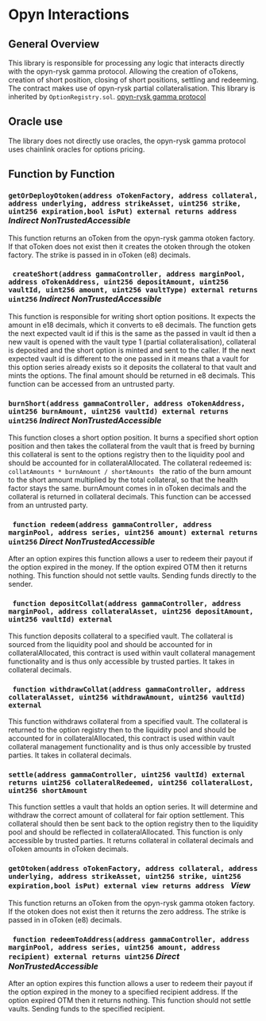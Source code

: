 # Opyn Interactions

## General Overview

This library is responsible for processing any logic that interacts directly with the opyn-rysk gamma protocol. Allowing the creation of oTokens, creation of short position, closing of short positions, settling and redeeming. The contract makes use of opyn-rysk partial collateralisation. This library is inherited by ```OptionRegistry.sol```. [opyn-rysk gamma protocol](https://github.com/rysk-finance/GammaProtocol) 

## Oracle use

The library does not directly use oracles, the opyn-rysk gamma protocol uses chainlink oracles for options pricing.

## Function by Function

### ``` getOrDeployOtoken(address oTokenFactory, address collateral, address underlying, address strikeAsset, uint256 strike, uint256 expiration,bool isPut) external returns address ``` ***Indirect NonTrustedAccessible***

This function returns an oToken from the opyn-rysk gamma otoken factory. If that oToken does not exist then it creates the otoken through the otoken factory. The strike is passed in in oToken (e8) decimals.

### ``` createShort(address gammaController, address marginPool, address oTokenAddress, uint256 depositAmount, uint256 vaultId, uint256 amount, uint256 vaultType) external returns uint256``` ***Indirect NonTrustedAccessible***

This function is responsible for writing short option positions. It expects the amount in e18 decimals, which it converts to e8 decimals. The function gets the next expected vault id if this is the same as the passed in vault id then a new vault is opened with the vault type 1 (partial collateralisation), collateral is deposited and the short option is minted and sent to the caller. If the next expected vault id is different to the one passed in it means that a vault for this option series already exists so it deposits the collateral to that vault and mints the options. The final amount should be returned in e8 decimals. This function can be accessed from an untrusted party.

### ```burnShort(address gammaController, address oTokenAddress, uint256 burnAmount, uint256 vaultId) external returns uint256``` ***Indirect NonTrustedAccessible***

This function closes a short option position. It burns a specified short option position and then takes the collateral from the vault that is freed by burning this collateral is sent to the options registry then to the liquidity pool and should be accounted for in collateralAllocated. The collateral redeemed is: ```collatAmounts * burnAmount / shortAmounts ``` the ratio of the burn amount to the short amount multiplied by the total collateral, so that the health factor stays the same. burnAmount comes in in oToken decimals and the collateral is returned in collateral decimals. This function can be accessed from an untrusted party.

### ``` function redeem(address gammaController, address marginPool, address series, uint256 amount) external returns uint256``` ***Direct NonTrustedAccessible***

After an option expires this function allows a user to redeem their payout if the option expired in the money. If the option expired OTM then it returns nothing. This function should not settle vaults. Sending funds directly to the sender.

### ``` function depositCollat(address gammaController, address marginPool, address collateralAsset, uint256 depositAmount, uint256 vaultId) external```

This function deposits collateral to a specified vault. The collateral is sourced from the liquidity pool and should be accounted for in collateralAllocated, this contract is used within vault collateral management functionality and is thus only accessible by trusted parties. It takes in collateral decimals.

### ``` function withdrawCollat(address gammaController, address collateralAsset, uint256 withdrawAmount, uint256 vaultId) external```

This function withdraws collateral from a specified vault. The collateral is returned to the option registry then to the liquidity pool and should be accounted for in collateralAllocated, this contract is used within vault collateral management functionality and is thus only accessible by trusted parties. It takes in collateral decimals.

### ```settle(address gammaController, uint256 vaultId) external returns uint256 collateralRedeemed, uint256 collateralLost, uint256 shortAmount```

This function settles a vault that holds an option series. It will determine and withdraw the correct amount of collateral for fair option settlement. This collateral should then be sent back to the option registry then to the liquidity pool and should be reflected in collateralAllocated. This function is only accessible by trusted parties. It returns collateral in collateral decimals and oToken amounts in oToken decimals.

### ```getOtoken(address oTokenFactory, address collateral, address underlying, address strikeAsset, uint256 strike, uint256 expiration,bool isPut) external view returns address ``` ***View***

This function returns an oToken from the opyn-rysk gamma otoken factory. If the otoken does not exist then it returns the zero address. The strike is passed in in oToken (e8) decimals.

### ``` function redeemToAddress(address gammaController, address marginPool, address series, uint256 amount, address recipient) external returns uint256``` ***Direct NonTrustedAccessible***

After an option expires this function allows a user to redeem their payout if the option expired in the money to a specified recipient address. If the option expired OTM then it returns nothing. This function should not settle vaults. Sending funds to the specified recipient.